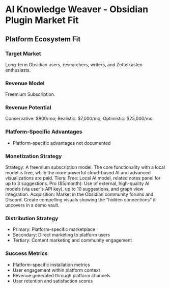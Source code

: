# AI Knowledge Weaver - Obsidian Plugin Market Fit

## Platform Ecosystem Fit

### Target Market
Long-term Obsidian users, researchers, writers, and Zettelkasten enthusiasts.

### Revenue Model
Freemium Subscription.

### Revenue Potential
Conservative: $800/mo; Realistic: $7,000/mo; Optimistic: $25,000/mo.

### Platform-Specific Advantages
- Platform-specific advantages not documented

### Monetization Strategy
Strategy: A freemium subscription model. The core functionality with a local model is free, while the more powerful cloud-based AI and advanced visualizations are paid. Tiers: Free: Local AI model, related notes panel for up to 3 suggestions. Pro ($5/month): Use of external, high-quality AI models (via user's API key), up to 10 suggestions, and graph view integration. Acquisition: Market in the Obsidian community forums and Discord. Create compelling visuals showing the "hidden connections" it uncovers in a demo vault.

### Distribution Strategy
- Primary: Platform-specific marketplace
- Secondary: Direct marketing to platform users
- Tertiary: Content marketing and community engagement

### Success Metrics
- Platform-specific installation metrics
- User engagement within platform context
- Revenue generated through platform channels
- User retention and satisfaction scores

